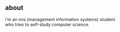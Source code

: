## about

i'm an mis (management information systems) student  
who tries to self-study computer science.